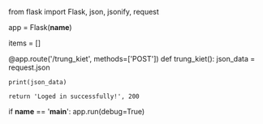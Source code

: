 from flask import Flask, json, jsonify, request

app = Flask(__name__)

items = []

@app.route('/trung_kiet', methods=['POST'])
def trung_kiet():
    json_data = request.json

    print(json_data)

    return 'Loged in successfully!', 200

if __name__ == '__main__':
    app.run(debug=True)
